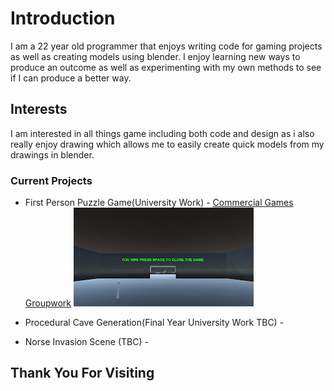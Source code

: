 # Introduction

I am a 22 year old programmer that enjoys writing code for gaming projects as well as creating models using blender.
I enjoy learning new ways to produce an outcome as well as experimenting with my own methods to see if I can produce a better way.

## Interests

I am interested in all things game including both code and design as i also really enjoy drawing which allows me to easily create quick models from my drawings in blender.

### Current Projects

*   First Person Puzzle Game(University Work) - [Commercial Games Groupwork](https://github.com/Ragnar-Dragonson/groupwork)
         ![Image2](Images/Image2.png)

*   Procedural Cave Generation(Final Year University Work TBC) -
*   Norse Invasion Scene (TBC) -

## Thank You For Visiting

